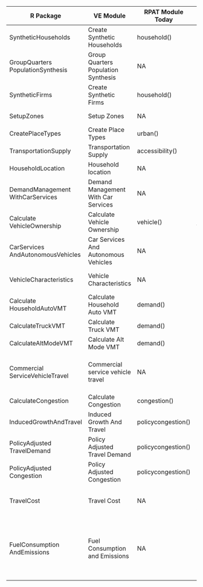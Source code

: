 |  R Package   |  VE Module |  RPAT Module Today | RSPM Module Today | VE RPAT |  VE RSPM |
| --- | --- | --- | --- | --- | ---|
| SyntheticHouseholds | Create Synthetic Households | household() | createHhByAge, predictIncome, Supplemental household attributes, other | X | X |
| GroupQuarters PopulationSynthesis | Group Quarters Population Synthesis | NA | Not functionalized |   | X |
| SyntheticFirms | Create Synthetic Firms | household() | NA | X |   |
| SetupZones | Setup Zones | NA | Setup zones, Calculate derived land use attributes, predictBldgType |   | X |
| CreatePlaceTypes | Create Place Types | urban() | NA | X |   |
| TransportationSupply | Transportation Supply | accessibility() | Transportation supply, Parking supply | X | X |
| HouseholdLocation | Household location | NA | Not functionalized |   | X |
| DemandManagement WithCarServices | Demand Management With Car Services | NA | idEcoWorkers, idImpHouseholds, adjDvmtEcoImp, idEcoDriverHh, idLowRollTire, idPayingParkers, calcParkCostAdj |   | X |
| Calculate VehicleOwnership | Calculate Vehicle Ownership | vehicle() | predictVehOwn, group qtr not functionalized | X | X |
| CarServices AndAutonomousVehicles | Car Services And Autonomous Vehicles | NA | calcCarSvcAvail, calcVehicleUse |   | X |
| VehicleCharacteristics | Vehicle Characteristics | NA | predictLtTruckOwn, calcVehicleAges, assignFuelEconomy, apportionDvmt, calcVehDvmt, assignPhev, assignEv |  | X |
| Calculate HouseholdAutoVMT | Calculate Household Auto VMT | demand() | predictAveDvmt, predictMaxDvmt, calcAdjAveDvmt | X | X |
| CalculateTruckVMT | Calculate Truck VMT | demand() | adjustHvyVehAgeDistribution, assignHvyVehFuelEconomy | X | X |
| CalculateAltModeVMT | Calculate Alt Mode VMT | demand() | predictLightVehicles, calcLtVehDvmt, calcAltModeTrips | X | X |
| Commercial ServiceVehicleTravel | Commercial service vehicle travel | NA | calcCommVehTravelFromHhIncome, calcCommVehTravelFromHhDvmt, calcCommVehTypeAgeProp, calcCommVehPowertrainMpgMpkwh, calcCommVehHcEvDvmt |  | X |
| CalculateCongestion | Calculate Congestion | congestion() | calcCongestion | X | X |
| InducedGrowthAndTravel | Induced Growth And Travel | policycongestion() | NA | X |   |
| PolicyAdjusted TravelDemand | Policy Adjusted Travel Demand | policycongestion() | NA | X |   |
| PolicyAdjusted Congestion | Policy Adjusted Congestion | policycongestion() | NA | X |   |
| TravelCost | Travel Cost | NA | calcVehDepreciationExp, estPaydWeights, selectFromWeights, calcCosts, Calculate total cost and VMT surcharge |   | X |
| FuelConsumption AndEmissions | Fuel Consumption and Emissions | NA | calcVehFuelElecCo2, calcCarSvcFuelElecCo2Rates, calcCarSvcFuelElecCo2, calcFuelElectricityUse, calcCommVehEmissions, calcCommVehCosts, calcCommVehEmissionRatesByAge, adjEcoTire |   | X |
